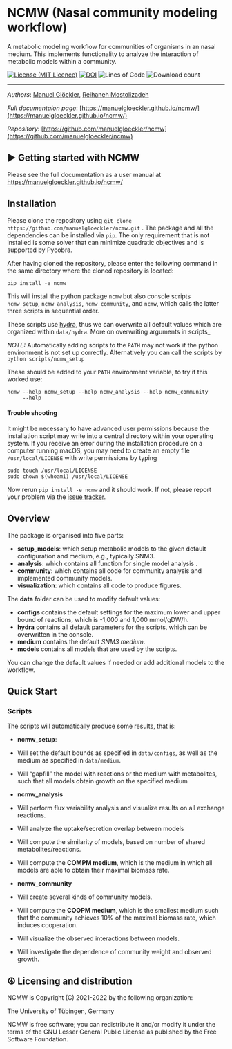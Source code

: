 NCMW (Nasal community modeling workflow)
========================================

A metabolic modeling workflow for communities of organisms in an nasal
medium. This implements functionality to analyze the interaction of
metabolic models within a community.


[![License (MIT Licence)](https://img.shields.io/badge/license-MIT-blue.svg?style=plastic)](https://opensource.org/licenses/MIT)
[![DOI](https://zenodo.org/badge/377459650.svg)](https://zenodo.org/badge/latestdoi/377459650)
![Lines of Code](https://img.shields.io/tokei/lines/github/manuelgloeckler/ncmw?color=orange&style=plastic)
![Download count](https://img.shields.io/github/downloads/manuelgloeckler/ncmw/total.svg?style=plastic)

----
*Authors*: [Manuel Glöckler](https://uni-tuebingen.de/en/fakultaeten/mathematisch-naturwissenschaftliche-fakultaet/fachbereiche/informatik/lehrstuehle/systems-biology/team/),
[Reihaneh Mostolizadeh](https://uni-tuebingen.de/en/fakultaeten/mathematisch-naturwissenschaftliche-fakultaet/fachbereiche/informatik/lehrstuehle/systems-biology/team/dr-reihaneh-mostolizadeh/)


*Full documentaion page*: [https://manuelgloeckler.github.io/ncmw/](https://manuelgloeckler.github.io/ncmw/)

*Repository*: [https://github.com/manuelgloeckler/ncmw](https://github.com/manuelgloeckler/ncmw)


► Getting started with NCMW
----------------------------

Please see the full documentation as a user manual at https://manuelgloeckler.github.io/ncmw/


Installation
------------

Please clone the repository using `git clone https://github.com/manuelgloeckler/ncmw.git` . The package and all the dependencies can be installed via `pip`.
The only requirement that is not installed is some solver that can minimize quadratic objectives and is supported by Pycobra.

After having cloned the repository, please enter the following command in the same directory where the cloned repository is located:
```
pip install -e ncmw
```
This will install the python package `ncmw` but also console scripts `ncmw_setup`,
`ncmw_analysis`, `ncmw_community`, and `ncmw`, which calls the latter
three scripts in sequential order.

These scripts use [hydra](https://hydra.cc/docs/intro/), thus we can
overwrite all default values which are organized within `data/hydra`.
More on overwriting arguments in scripts\_

*NOTE:* Automatically adding scripts to the `PATH` may not work if the
python environment is not set up correctly. Alternatively you can call
the scripts by `python scripts/ncmw_setup`

These should be added to your `PATH` environment variable, to try if this worked use:
```
ncmw --help ncmw_setup --help ncmw_analysis --help ncmw_community
     --help
```

#### Trouble shooting

It might be necessary to have advanced user permissions because the
installation script may write into a central directory within your operating system.
If you receive an error during the installation procedure on a computer running macOS,
you may need to create an empty file `/usr/local/LICENSE` with write permissions by typing
```
sudo touch /usr/local/LICENSE
sudo chown $(whoami) /usr/local/LICENSE
```
Now rerun `pip install -e ncmw` and it should work. If not, please report your problem
via the [issue tracker](https://github.com/manuelgloeckler/ncmw/issues).


Overview
--------

The package is organised into five parts:
-   **setup\_models**:
    which setup metabolic models to the given
    default configuration and medium, e.g., typically SNM3.
-   **analysis**:
    which contains all function for single model analysis .
-   **community**:
    which contains all code for community analysis
    and implemented community models.
-   **visualization**: which contains all code to produce figures.

The **data** folder can be used to modify default values:
  -   **configs** contains the default settings for the maximum lower
        and upper bound of reactions, which is -1,000 and 1,000 mmol/gDW/h.
  -   **hydra** contains all default parameters for the scripts, which
        can be overwritten in the console.
  -   **medium** contains the default *SNM3 medium*.
  -   **models** contains all models that are used by the scripts.

You can change the default values if needed or add additional models to
the workflow.

Quick Start
-----------

### Scripts

The scripts will automatically produce some results, that is:

-   **ncmw\_setup**:
  -   Will set the default bounds as specified in
      `data/configs`, as well as the medium as specified in
      `data/medium`.
  -   Will “gapfill” the model with reactions or the medium with
      metabolites, such that all models obtain growth on the
      specified medium

-   **ncmw\_analysis**
  -   Will perform flux variability analysis and visualize
      results on all exchange reactions.
  -   Will analyze the uptake/secretion overlap between models
  -   Will compute the similarity of models, based on number
      of shared metabolites/reactions.
  -   Will compute the **COMPM medium**, which is the medium
      in which all models are able to obtain their maximal
      biomass rate.

-   **ncmw\_community**
  -   Will create several kinds of community models.
  -   Will compute the **COOPM medium**, which is the smallest
      medium such that the community achieves 10% of the
      maximal biomass rate, which induces cooperation.
  -   Will visualize the observed interactions between models.
  -   Will investigate the dependence of community weight and
      observed growth.



☮ Licensing and distribution
----------------------------

NCMW is Copyright (C) 2021-2022 by the following organization:

The University of Tübingen, Germany

NCMW is free software; you can redistribute it and/or modify it under the terms of the GNU Lesser General Public License as published by the Free Software Foundation.
